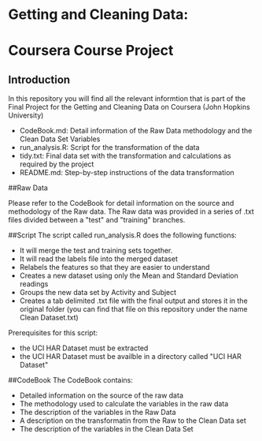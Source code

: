 # Getting and Cleaning Data: 
# Coursera Course Project

## Introduction
In this repository you will find all the relevant informtion that is part of the Final Project for the Getting and Cleaning Data on Coursera (John Hopkins University)

- CodeBook.md: Detail information of the Raw Data methodology and the Clean Data Set Variables
- run_analysis.R: Script for the transformation of the data
- tidy.txt: Final data set with the transformation and calculations as required by the project
- README.md: Step-by-step instructions of the data transformation

##Raw Data

Please refer to the CodeBook for detail information on the source and methodology of the Raw data.
The Raw data was provided in a series of .txt files divided between a "test" and "training" branches.  

##Script
The script called run_analysis.R does the following functions:

- It will merge the test and training sets together.
- It will read the labels file into the merged dataset
- Relabels the features so that they are easier to understand
- Creates a new dataset using only the Mean and Standard Deviation readings
- Groups the new data set by Activity and Subject
- Creates a tab delimited .txt file with the final output and stores it in the original folder (you can find that file on this repository under the name Clean Dataset.txt) 

Prerequisites for this script:

- the UCI HAR Dataset must be extracted 
- the UCI HAR Dataset must be availble in a directory called "UCI HAR Dataset"


##CodeBook
The CodeBook contains:

- Detailed information on the source of the raw data
- The methodology used to calculate the variables in the raw data
- The description of the variables in the Raw Data
- A description on the transformatin from the Raw to the Clean Data set
- The description of the variables in the Clean Data Set